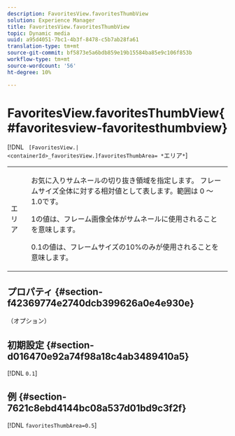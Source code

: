```yaml
---
description: FavoritesView.favoritesThumbView
solution: Experience Manager
title: FavoritesView.favoritesThumbView
topic: Dynamic media
uuid: a95d4051-7bc1-4b3f-8478-c5b7ab28fa61
translation-type: tm+mt
source-git-commit: bf5873e5a6bdb859e19b15584ba85e9c106f853b
workflow-type: tm+mt
source-wordcount: '56'
ht-degree: 10%

---
```



# FavoritesView.favoritesThumbView{#favoritesview-favoritesthumbview}

[!DNL ` [FavoritesView.|<containerId>_favoritesView.]favoritesThumbArea= *`エリア`*`]

<table id="table_2B109D2F91E64B5382B31921C3780FA5"> 
 <tbody> 
  <tr> 
   <td colname="col1"> <p><span class="codeph"><span class="varname"> エリア</span></span> </p> </td> 
   <td colname="col2"> <p> お気に入りサムネールの切り抜き領域を指定します。 フレームサイズ全体に対する相対値として表します。範囲は<span class="codeph"> 0</span> ～ <span class="codeph"> 1.0</span>です。 </p> <p><span class="codeph"> 1</span>の値は、フレーム画像全体がサムネールに使用されることを意味します。 </p> <p><span class="codeph"> 0.1</span>の値は、フレームサイズの10%のみが使用されることを意味します。 </p> </td> 
  </tr> 
 </tbody> 
</table>

## プロパティ {#section-f42369774e2740dcb399626a0e4e930e}

（オプション）

## 初期設定 {#section-d016470e92a74f98a18c4ab3489410a5}

[!DNL `0.1`]

## 例 {#section-7621c8ebd4144bc08a537d01bd9c3f2f}

[!DNL `favoritesThumbArea=0.5`]
